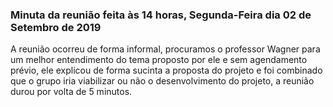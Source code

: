 ### Minuta da reunião feita às 14 horas, Segunda-Feira dia 02 de Setembro de 2019

A reunião ocorreu de forma informal, procuramos o professor Wagner para um melhor entendimento do tema proposto por ele e 
sem agendamento prévio, ele explicou de forma sucinta a proposta do projeto e foi combinado que o grupo iria viabilizar ou não 
o desenvolvimento do projeto, a reunião durou por volta de 5 minutos.
